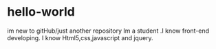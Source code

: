 # hello-world
im new to gitHub/just another repository
Im a student .I  know front-end developing.
I know Html5,css,javascript and jquery.
